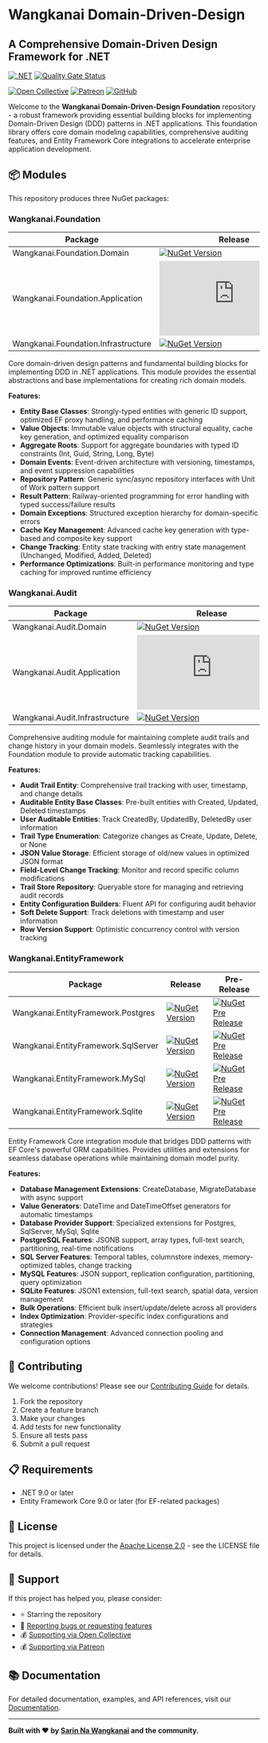 # Wangkanai Domain-Driven-Design

## A Comprehensive Domain-Driven Design Framework for .NET

[![.NET](https://github.com/wangkanai/wangkanai/actions/workflows/dotnet.yml/badge.svg)](https://github.com/wangkanai/domain/actions/workflows/dotnet.yml)
[![Quality Gate Status](https://sonarcloud.io/api/project_badges/measure?project=wangkanai_foundation&metric=alert_status)](https://sonarcloud.io/summary/new_code?id=wangkanai_foundation)

[![Open Collective](https://img.shields.io/badge/open%20collective-support%20me-3385FF.svg)](https://opencollective.com/wangkanai)
[![Patreon](https://img.shields.io/badge/patreon-support%20me-d9643a.svg)](https://www.patreon.com/wangkanai)
[![GitHub](https://img.shields.io/github/license/wangkanai/wangkanai)](https://github.com/wangkanai/wangkanai/blob/main/LICENSE)

Welcome to the **Wangkanai Domain-Driven-Design Foundation** repository - a robust framework providing essential building blocks
for implementing Domain-Driven Design (DDD) patterns in .NET applications. This foundation library offers core domain modeling
capabilities, comprehensive auditing features, and Entity Framework Core integrations to accelerate enterprise application
development.

## 📦 Modules

This repository produces three NuGet packages:

### Wangkanai.Foundation

| Package                             | Release                                                                                                                                                    | Pre-Release                                                                                                                                                       |
|-------------------------------------|------------------------------------------------------------------------------------------------------------------------------------------------------------|-------------------------------------------------------------------------------------------------------------------------------------------------------------------|
| Wangkanai.Foundation.Domain         | [![NuGet Version](https://img.shields.io/nuget/v/wangkanai.foundation.domain)](https://www.nuget.org/packages/wangkanai.foundation.domain)                 | [![NuGet Pre Release](https://img.shields.io/nuget/vpre/wangkanai.foundation.domain)](https://www.nuget.org/packages/wangkanai.foundation.domain)                 |
| Wangkanai.Foundation.Application    | [![NuGet Version](https://img.shields.io/nuget/v/wangkanai.foundation.application)](https://www.nuget.org/packages/wangkanai.foundation.application)       | [![NuGet Pre Release](https://img.shields.io/nuget/vpre/wangkanai.foundation.application)](https://www.nuget.org/packages/wangkanai.foundation.application)       |
| Wangkanai.Foundation.Infrastructure | [![NuGet Version](https://img.shields.io/nuget/v/wangkanai.foundation.infrastructure)](https://www.nuget.org/packages/wangkanai.foundation.infrastructure) | [![NuGet Pre Release](https://img.shields.io/nuget/vpre/wangkanai.foundation.infrastructure)](https://www.nuget.org/packages/wangkanai.foundation.infrastructure) |

Core domain-driven design patterns and fundamental building blocks for implementing DDD in .NET applications. This module provides
the essential abstractions and base implementations for creating rich domain models.

**Features:**

- **Entity Base Classes**: Strongly-typed entities with generic ID support, optimized EF proxy handling, and performance caching
- **Value Objects**: Immutable value objects with structural equality, cache key generation, and optimized equality comparison
- **Aggregate Roots**: Support for aggregate boundaries with typed ID constraints (Int, Guid, String, Long, Byte)
- **Domain Events**: Event-driven architecture with versioning, timestamps, and event suppression capabilities
- **Repository Pattern**: Generic sync/async repository interfaces with Unit of Work pattern support
- **Result Pattern**: Railway-oriented programming for error handling with typed success/failure results
- **Domain Exceptions**: Structured exception hierarchy for domain-specific errors
- **Cache Key Management**: Advanced cache key generation with type-based and composite key support
- **Change Tracking**: Entity state tracking with entry state management (Unchanged, Modified, Added, Deleted)
- **Performance Optimizations**: Built-in performance monitoring and type caching for improved runtime efficiency

### Wangkanai.Audit

| Package                             | Release                                                                                                                                                    | Pre-Release                                                                                                                                                       |
|-------------------------------------|------------------------------------------------------------------------------------------------------------------------------------------------------------|-------------------------------------------------------------------------------------------------------------------------------------------------------------------|
| Wangkanai.Audit.Domain              | [![NuGet Version](https://img.shields.io/nuget/v/wangkanai.audit)](https://www.nuget.org/packages/wangkanai.audit)                                         | [![NuGet Pre Release](https://img.shields.io/nuget/vpre/wangkanai.audit)](https://www.nuget.org/packages/wangkanai.audit)                                         |
| Wangkanai.Audit.Application         | [![NuGet Version](https://img.shields.io/nuget/v/wangkanai.audit.application)](https://www.nuget.org/packages/wangkanai.audit.application)                 | [![NuGet Pre Release](https://img.shields.io/nuget/vpre/wangkanai.audit.application)](https://www.nuget.org/packages/wangkanai.audit.application)                 |
| Wangkanai.Audit.Infrastructure      | [![NuGet Version](https://img.shields.io/nuget/v/wangkanai.audit.infrastructure)](https://www.nuget.org/packages/wangkanai.audit.infrastructure)           | [![NuGet Pre Release](https://img.shields.io/nuget/vpre/wangkanai.audit.infrastructure)](https://www.nuget.org/packages/wangkanai.audit.infrastructure)           |

Comprehensive auditing module for maintaining complete audit trails and change history in your domain models. Seamlessly
integrates with the Foundation module to provide automatic tracking capabilities.

**Features:**

- **Audit Trail Entity**: Comprehensive trail tracking with user, timestamp, and change details
- **Auditable Entity Base Classes**: Pre-built entities with Created, Updated, Deleted timestamps
- **User Auditable Entities**: Track CreatedBy, UpdatedBy, DeletedBy user information
- **Trail Type Enumeration**: Categorize changes as Create, Update, Delete, or None
- **JSON Value Storage**: Efficient storage of old/new values in optimized JSON format
- **Field-Level Change Tracking**: Monitor and record specific column modifications
- **Trail Store Repository**: Queryable store for managing and retrieving audit records
- **Entity Configuration Builders**: Fluent API for configuring audit behavior
- **Soft Delete Support**: Track deletions with timestamp and user information
- **Row Version Support**: Optimistic concurrency control with version tracking

### Wangkanai.EntityFramework

| Package                                | Release                                                                                                                                                          | Pre-Release                                                                                                                                                             |
|---------------------------------------|------------------------------------------------------------------------------------------------------------------------------------------------------------------|-------------------------------------------------------------------------------------------------------------------------------------------------------------------------|
| Wangkanai.EntityFramework.Postgres    | [![NuGet Version](https://img.shields.io/nuget/v/wangkanai.entityframework.postgres)](https://www.nuget.org/packages/wangkanai.entityframework.postgres)         | [![NuGet Pre Release](https://img.shields.io/nuget/vpre/wangkanai.entityframework.postgres)](https://www.nuget.org/packages/wangkanai.entityframework.postgres)         |
| Wangkanai.EntityFramework.SqlServer   | [![NuGet Version](https://img.shields.io/nuget/v/wangkanai.entityframework.sqlserver)](https://www.nuget.org/packages/wangkanai.entityframework.sqlserver)       | [![NuGet Pre Release](https://img.shields.io/nuget/vpre/wangkanai.entityframework.sqlserver)](https://www.nuget.org/packages/wangkanai.entityframework.sqlserver)       |
| Wangkanai.EntityFramework.MySql       | [![NuGet Version](https://img.shields.io/nuget/v/wangkanai.entityframework.mysql)](https://www.nuget.org/packages/wangkanai.entityframework.mysql)               | [![NuGet Pre Release](https://img.shields.io/nuget/vpre/wangkanai.entityframework.mysql)](https://www.nuget.org/packages/wangkanai.entityframework.mysql)               |
| Wangkanai.EntityFramework.Sqlite      | [![NuGet Version](https://img.shields.io/nuget/v/wangkanai.entityframework.sqlite)](https://www.nuget.org/packages/wangkanai.entityframework.sqlite)             | [![NuGet Pre Release](https://img.shields.io/nuget/vpre/wangkanai.entityframework.sqlite)](https://www.nuget.org/packages/wangkanai.entityframework.sqlite)             |

Entity Framework Core integration module that bridges DDD patterns with EF Core's powerful ORM capabilities. Provides utilities
and extensions for seamless database operations while maintaining domain model purity.

**Features:**

- **Database Management Extensions**: CreateDatabase, MigrateDatabase with async support
- **Value Generators**: DateTime and DateTimeOffset generators for automatic timestamps
- **Database Provider Support**: Specialized extensions for Postgres, SqlServer, MySql, Sqlite
- **PostgreSQL Features**: JSONB support, array types, full-text search, partitioning, real-time notifications
- **SQL Server Features**: Temporal tables, columnstore indexes, memory-optimized tables, change tracking
- **MySQL Features**: JSON support, replication configuration, partitioning, query optimization
- **SQLite Features**: JSON1 extension, full-text search, spatial data, version management
- **Bulk Operations**: Efficient bulk insert/update/delete across all providers
- **Index Optimization**: Provider-specific index configurations and strategies
- **Connection Management**: Advanced connection pooling and configuration options

## 🤝 Contributing

We welcome contributions! Please see our [Contributing Guide](CONTRIBUTING.md) for details.

1. Fork the repository
2. Create a feature branch
3. Make your changes
4. Add tests for new functionality
5. Ensure all tests pass
6. Submit a pull request

## 📋 Requirements

- .NET 9.0 or later
- Entity Framework Core 9.0 or later (for EF-related packages)

## 📄 License

This project is licensed under the [Apache License 2.0](LICENSE) - see the LICENSE file for details.

## 💝 Support

If this project has helped you, please consider:

- ⭐ Starring the repository
- 🐛 [Reporting bugs or requesting features](https://github.com/wangkanai/domain/issues)
- 💰 [Supporting via Open Collective](https://opencollective.com/wangkanai)
- 💰 [Supporting via Patreon](https://www.patreon.com/wangkanai)

## 📚 Documentation

For detailed documentation, examples, and API references, visit our [Documentation](https://wangkanai.github.io/domain).

---

**Built with ❤️ by [Sarin Na Wangkanai](https://github.com/wangkanai) and the community.**